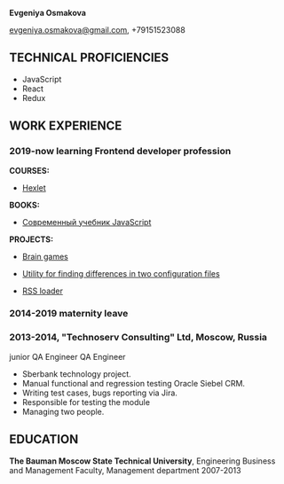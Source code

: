 **Evgeniya Osmakova**

evgeniya.osmakova@gmail.com, +79151523088


## TECHNICAL PROFICIENCIES

* JavaScript
* React
* Redux

## WORK EXPERIENCE

### **2019-now learning Frontend developer profession**

  **COURSES:**
  
   * [Hexlet](https://ru.hexlet.io/)
   
  **BOOKS:**
  
   * [Современный учебник JavaScript](https://learn.javascript.ru/)
   
  **PROJECTS:**
  
   * [Brain games](https://github.com/evgeniya-osmakova/brain_games)
   
   * [Utility for finding differences in two configuration files](https://github.com/evgeniya-osmakova/genDiff)
   
   * [RSS loader](https://github.com/evgeniya-osmakova/rss)

### **2014-2019 maternity leave**

### **2013-2014, "Technoserv Consulting" Ltd, Moscow, Russia**
  junior QA Engineer
  QA Engineer
  
  *  Sberbank technology project.
  *  Manual functional and regression testing Oracle Siebel CRM. 
  *  Writing test cases, bugs reporting via Jira.
  *  Responsible for testing the module
  *  Managing two people.

## EDUCATION

**The Bauman Moscow State Technical University**, Engineering Business and Management Faculty, Management department 2007-2013
